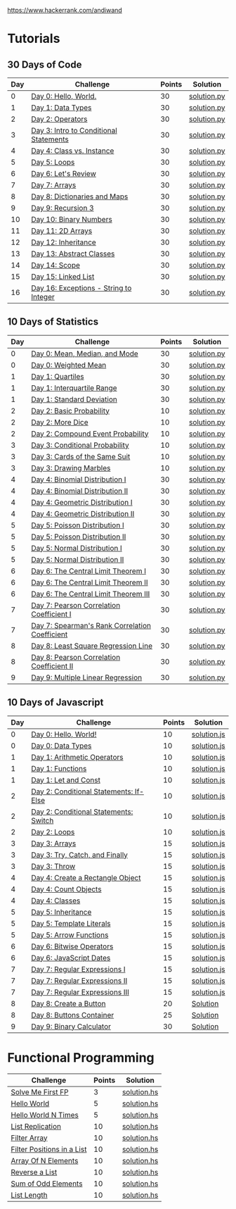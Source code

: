 https://www.hackerrank.com/andiwand

# Tutorials

## 30 Days of Code

| Day | Challenge | Points | Solution |
|---|---|---|---|
| 0 | [Day 0: Hello, World.](https://www.hackerrank.com/challenges/30-hello-world) | 30 | [solution.py](Tutorials/30%20Days%20of%20Code/Day%200%3A%20Hello%2C%20World./solution.py) |
| 1 | [Day 1: Data Types](https://www.hackerrank.com/challenges/30-data-types) | 30 | [solution.py](Tutorials/30%20Days%20of%20Code/Day%201%3A%20Data%20Types/solution.py) |
| 2 | [Day 2: Operators](https://www.hackerrank.com/challenges/30-operators) | 30 | [solution.py](Tutorials/30%20Days%20of%20Code/Day%202%3A%20Operators/solution.py) |
| 3 | [Day 3: Intro to Conditional Statements](https://www.hackerrank.com/challenges/30-conditional-statements) | 30 | [solution.py](Tutorials/30%20Days%20of%20Code/Day%203%3A%20Intro%20to%20Conditional%20Statements/solution.py) |
| 4 | [Day 4: Class vs. Instance](https://www.hackerrank.com/challenges/30-class-vs-instance) | 30 | [solution.py](Tutorials/30%20Days%20of%20Code/Day%204%3A%20Class%20vs.%20Instance/solution.py) |
| 5 | [Day 5: Loops](https://www.hackerrank.com/challenges/30-loops) | 30 | [solution.py](Tutorials/30%20Days%20of%20Code/Day%205%3A%20Loops/solution.py) |
| 6 | [Day 6: Let's Review](https://www.hackerrank.com/challenges/30-review-loop) | 30 | [solution.py](Tutorials/30%20Days%20of%20Code/Day%206%3A%20Let's%20Review/solution.py) |
| 7 | [Day 7: Arrays](https://www.hackerrank.com/challenges/30-arrays) | 30 | [solution.py](Tutorials/30%20Days%20of%20Code/Day%207%3A%20Arrays/solution.py) |
| 8 | [Day 8: Dictionaries and Maps](https://www.hackerrank.com/challenges/30-dictionaries-and-maps) | 30 | [solution.py](Tutorials/30%20Days%20of%20Code/Day%208%3A%20Dictionaries%20and%20Maps/solution.py) |
| 9 | [Day 9: Recursion 3](https://www.hackerrank.com/challenges/30-recursion) | 30 | [solution.py](Tutorials/30%20Days%20of%20Code/Day%209%3A%20Recursion%203/solution.py) |
| 10 | [Day 10: Binary Numbers](https://www.hackerrank.com/challenges/30-binary-numbers) | 30 | [solution.py](Tutorials/30%20Days%20of%20Code/Day%2010%3A%20Binary%20Numbers/solution.py) |
| 11 | [Day 11: 2D Arrays](https://www.hackerrank.com/challenges/30-2d-arrays) | 30 | [solution.py](Tutorials/30%20Days%20of%20Code/Day%2011%3A%202D%20Arrays/solution.py) |
| 12 | [Day 12: Inheritance](https://www.hackerrank.com/challenges/30-inheritance) | 30 | [solution.py](Tutorials/30%20Days%20of%20Code/Day%2012%3A%20Inheritance/solution.py) |
| 13 | [Day 13: Abstract Classes](https://www.hackerrank.com/challenges/30-abstract-classes) | 30 | [solution.py](Tutorials/30%20Days%20of%20Code/Day%2013%3A%20Abstract%20Classes/solution.py) |
| 14 | [Day 14: Scope](https://www.hackerrank.com/challenges/30-scope) | 30 | [solution.py](Tutorials/30%20Days%20of%20Code/Day%2014%3A%20Scope/solution.py) |
| 15 | [Day 15: Linked List](https://www.hackerrank.com/challenges/30-linked-list) | 30 | [solution.py](Tutorials/30%20Days%20of%20Code/Day%2015%3A%20Linked%20List/solution.py) |
| 16 | [Day 16: Exceptions - String to Integer](https://www.hackerrank.com/challenges/30-exceptions-string-to-integer) | 30 | [solution.py](Tutorials/30%20Days%20of%20Code/Day%2016%3A%20Exceptions%20-%20String%20to%20Integer/solution.py) |

## 10 Days of Statistics

| Day | Challenge | Points | Solution |
|---|---|---|---|
| 0 | [Day 0: Mean, Median, and Mode](https://www.hackerrank.com/challenges/s10-basic-statistics) | 30 | [solution.py](Tutorials/10%20Days%20of%20Statistics/Day%200%3A%20Mean%2C%20Median%2C%20and%20Mode/solution.py) |
| 0 | [Day 0: Weighted Mean](https://www.hackerrank.com/challenges/s10-weighted-mean) | 30 | [solution.py](Tutorials/10%20Days%20of%20Statistics/Day%200%3A%20Weighted%20Mean/solution.py) |
| 1 | [Day 1: Quartiles](https://www.hackerrank.com/challenges/s10-quartiles) | 30 | [solution.py](Tutorials/10%20Days%20of%20Statistics/Day%201%3A%20Quartiles/solution.py) |
| 1 | [Day 1: Interquartile Range](https://www.hackerrank.com/challenges/s10-interquartile-range) | 30 | [solution.py](Tutorials/10%20Days%20of%20Statistics/Day%201%3A%20Interquartile%20Range/solution.py) |
| 1 | [Day 1: Standard Deviation](https://www.hackerrank.com/challenges/s10-standard-deviation) | 30 | [solution.py](Tutorials/10%20Days%20of%20Statistics/Day%201%3A%20Standard%20Deviation/solution.py) |
| 2 | [Day 2: Basic Probability](https://www.hackerrank.com/challenges/s10-mcq-1) | 10 | [solution.py](Tutorials/10%20Days%20of%20Statistics/Day%202%3A%20Basic%20Probability/solution.py) |
| 2 | [Day 2: More Dice](https://www.hackerrank.com/challenges/s10-mcq-2) | 10 | [solution.py](Tutorials/10%20Days%20of%20Statistics/Day%202%3A%20More%20Dice/solution.py) |
| 2 | [Day 2: Compound Event Probability](https://www.hackerrank.com/challenges/s10-mcq-3) | 10 | [solution.py](Tutorials/10%20Days%20of%20Statistics/Day%202%3A%20More%20Dice/solution.py) |
| 3 | [Day 3: Conditional Probability](https://www.hackerrank.com/challenges/s10-mcq-4) | 10 | [solution.py](Tutorials/10%20Days%20of%20Statistics/Day%203%3A%20Conditional%20Probability/solution.py) |
| 3 | [Day 3: Cards of the Same Suit](https://www.hackerrank.com/challenges/s10-mcq-5) | 10 | [solution.py](Tutorials/10%20Days%20of%20Statistics/Day%203%3A%20Cards%20of%20the%20Same%20Suit/solution.py) |
| 3 | [Day 3: Drawing Marbles](https://www.hackerrank.com/challenges/s10-mcq-6) | 10 | [solution.py](Tutorials/10%20Days%20of%20Statistics/Day%203%3A%20Drawing%20Marbles/solution.py) |
| 4 | [Day 4: Binomial Distribution I](https://www.hackerrank.com/challenges/s10-binomial-distribution-1) | 30 | [solution.py](Tutorials/10%20Days%20of%20Statistics/Day%204%3A%20Binomial%20Distribution%20I/solution.py) |
| 4 | [Day 4: Binomial Distribution II](https://www.hackerrank.com/challenges/s10-binomial-distribution-2) | 30 | [solution.py](Tutorials/10%20Days%20of%20Statistics/Day%204%3A%20Binomial%20Distribution%20II/solution.py) |
| 4 | [Day 4: Geometric Distribution I](https://www.hackerrank.com/challenges/s10-geometric-distribution-1) | 30 | [solution.py](Tutorials/10%20Days%20of%20Statistics/Day%204%3A%20Geometric%20Distribution%20I/solution.py) |
| 4 | [Day 4: Geometric Distribution II](https://www.hackerrank.com/challenges/s10-geometric-distribution-2) | 30 | [solution.py](Tutorials/10%20Days%20of%20Statistics/Day%204%3A%20Geometric%20Distribution%20II/solution.py) |
| 5 | [Day 5: Poisson Distribution I](https://www.hackerrank.com/challenges/s10-poisson-distribution-1) | 30 | [solution.py](Tutorials/10%20Days%20of%20Statistics/Day%205%3A%20Poisson%20Distribution%20I/solution.py) |
| 5 | [Day 5: Poisson Distribution II](https://www.hackerrank.com/challenges/s10-poisson-distribution-2) | 30 | [solution.py](Tutorials/10%20Days%20of%20Statistics/Day%205%3A%20Poisson%20Distribution%20II/solution.py) |
| 5 | [Day 5: Normal Distribution I](https://www.hackerrank.com/challenges/s10-normal-distribution-1) | 30 | [solution.py](Tutorials/10%20Days%20of%20Statistics/Day%205%3A%20Normal%20Distribution%20I/solution.py) |
| 5 | [Day 5: Normal Distribution II](https://www.hackerrank.com/challenges/s10-normal-distribution-2) | 30 | [solution.py](Tutorials/10%20Days%20of%20Statistics/Day%205%3A%20Normal%20Distribution%20II/solution.py) |
| 6 | [Day 6: The Central Limit Theorem I](https://www.hackerrank.com/challenges/s10-the-central-limit-theorem-1) | 30 | [solution.py](Tutorials/10%20Days%20of%20Statistics/Day%206%3A%20The%20Central%20Limit%20Theorem%20I/solution.py) |
| 6 | [Day 6: The Central Limit Theorem II](https://www.hackerrank.com/challenges/s10-the-central-limit-theorem-2) | 30 | [solution.py](Tutorials/10%20Days%20of%20Statistics/Day%206%3A%20The%20Central%20Limit%20Theorem%20II/solution.py) |
| 6 | [Day 6: The Central Limit Theorem III](https://www.hackerrank.com/challenges/s10-the-central-limit-theorem-3) | 30 | [solution.py](Tutorials/10%20Days%20of%20Statistics/Day%206%3A%20The%20Central%20Limit%20Theorem%20III/solution.py) |
| 7 | [Day 7: Pearson Correlation Coefficient I](https://www.hackerrank.com/challenges/s10-pearson-correlation-coefficient) | 30 | [solution.py](Tutorials/10%20Days%20of%20Statistics/Day%207%3A%20Pearson%20Correlation%20Coefficient%20I/solution.py) |
| 7 | [Day 7: Spearman's Rank Correlation Coefficient](https://www.hackerrank.com/challenges/s10-spearman-rank-correlation-coefficient) | 30 | [solution.py](Tutorials/10%20Days%20of%20Statistics/Day%207%3A%20Spearman's%20Rank%20Correlation%20Coefficient/solution.py) |
| 8 | [Day 8: Least Square Regression Line](https://www.hackerrank.com/challenges/s10-least-square-regression-line) | 30 | [solution.py](Tutorials/10%20Days%20of%20Statistics/Day%208%3A%20Least%20Square%20Regression%20Line/solution.py) |
| 8 | [Day 8: Pearson Correlation Coefficient II](https://www.hackerrank.com/challenges/s10-mcq-7) | 30 | [solution.py](Tutorials/10%20Days%20of%20Statistics/Day%208%3A%20Pearson%20Correlation%20Coefficient%20II/solution.py) |
| 9 | [Day 9: Multiple Linear Regression](https://www.hackerrank.com/challenges/s10-multiple-linear-regression) | 30 | [solution.py](Tutorials/10%20Days%20of%20Statistics/Day%209%3A%20Multiple%20Linear%20Regression/solution.py) |

## 10 Days of Javascript

| Day | Challenge | Points | Solution |
|---|---|---|---|
| 0 | [Day 0: Hello, World!](https://www.hackerrank.com/challenges/js10-hello-world) | 10 | [solution.js](Tutorials/10%20Days%20of%20Javascript/Day%200%3A%20Hello%2C%20World!/solution.js) |
| 0 | [Day 0: Data Types](https://www.hackerrank.com/challenges/js10-data-types) | 10 | [solution.js](Tutorials/10%20Days%20of%20Javascript/Day%200%3A%20Data%20Types/solution.js) |
| 1 | [Day 1: Arithmetic Operators](https://www.hackerrank.com/challenges/js10-arithmetic-operators) | 10 | [solution.js](Tutorials/10%20Days%20of%20Javascript/Day%201%3A%20Arithmetic%20Operators/solution.js) |
| 1 | [Day 1: Functions](https://www.hackerrank.com/challenges/js10-function) | 10 | [solution.js](Tutorials/10%20Days%20of%20Javascript/Day%201%3A%20Functions/solution.js) |
| 1 | [Day 1: Let and Const](https://www.hackerrank.com/challenges/js10-let-and-const) | 10 | [solution.js](Tutorials/10%20Days%20of%20Javascript/Day%201%3A%20Let%20and%20Const/solution.js) |
| 2 | [Day 2: Conditional Statements: If-Else](https://www.hackerrank.com/challenges/js10-if-else) | 10 | [solution.js](Tutorials/10%20Days%20of%20Javascript/Day%202%3A%20Conditional%20Statements%3A%20If-Else/solution.js) |
| 2 | [Day 2: Conditional Statements: Switch](https://www.hackerrank.com/challenges/js10-switch) | 10 | [solution.js](Tutorials/10%20Days%20of%20Javascript/Day%202%3A%20Conditional%20Statements%3A%20Switch/solution.js) |
| 2 | [Day 2: Loops](https://www.hackerrank.com/challenges/js10-loops) | 10 | [solution.js](Tutorials/10%20Days%20of%20Javascript/Day%202%3A%20Loops/solution.js) |
| 3 | [Day 3: Arrays](https://www.hackerrank.com/challenges/js10-arrays) | 15 | [solution.js](Tutorials/10%20Days%20of%20Javascript/Day%203%3A%20Arrays/solution.js) |
| 3 | [Day 3: Try, Catch, and Finally](https://www.hackerrank.com/challenges/js10-try-catch-and-finally) | 15 | [solution.js](Tutorials/10%20Days%20of%20Javascript/Day%203%3A%20Try%2C%20Catch%2C%20and%20Finally/solution.js) |
| 3 | [Day 3: Throw](https://www.hackerrank.com/challenges/js10-throw) | 15 | [solution.js](Tutorials/10%20Days%20of%20Javascript/Day%203%3A%20Throw/solution.js) |
| 4 | [Day 4: Create a Rectangle Object](https://www.hackerrank.com/challenges/js10-objects) | 15 | [solution.js](Tutorials/10%20Days%20of%20Javascript/Day%204%3A%20Create%20a%20Rectangle%20Object/solution.js) |
| 4 | [Day 4: Count Objects](https://www.hackerrank.com/challenges/js10-count-objects) | 15 | [solution.js](Tutorials/10%20Days%20of%20Javascript/Day%204%3A%20Count%20Objects/solution.js) |
| 4 | [Day 4: Classes](https://www.hackerrank.com/challenges/js10-class) | 15 | [solution.js](Tutorials/10%20Days%20of%20Javascript/Day%204%3A%20Classes/solution.js) |
| 5 | [Day 5: Inheritance](https://www.hackerrank.com/challenges/js10-inheritance) | 15 | [solution.js](Tutorials/10%20Days%20of%20Javascript/Day%205%3A%20Inheritance/solution.js) |
| 5 | [Day 5: Template Literals](https://www.hackerrank.com/challenges/js10-template-literals) | 15 | [solution.js](Tutorials/10%20Days%20of%20Javascript/Day%205%3A%20Template%20Literals/solution.js) |
| 5 | [Day 5: Arrow Functions](https://www.hackerrank.com/challenges/js10-arrows) | 15 | [solution.js](Tutorials/10%20Days%20of%20Javascript/Day%205%3A%20Arrow%20Functions/solution.js) |
| 6 | [Day 6: Bitwise Operators](https://www.hackerrank.com/challenges/js10-bitwise) | 15 | [solution.js](Tutorials/10%20Days%20of%20Javascript/Day%206%3A%20Bitwise%20Operators/solution.js) |
| 6 | [Day 6: JavaScript Dates](https://www.hackerrank.com/challenges/js10-date) | 15 | [solution.js](Tutorials/10%20Days%20of%20Javascript/Day%206%3A%20JavaScript%20Dates/solution.js) |
| 7 | [Day 7: Regular Expressions I](https://www.hackerrank.com/challenges/js10-regexp-1) | 15 | [solution.js](Tutorials/10%20Days%20of%20Javascript/Day%207%3A%20Regular%20Expressions%20I/solution.js) |
| 7 | [Day 7: Regular Expressions II](https://www.hackerrank.com/challenges/js10-regexp-2) | 15 | [solution.js](Tutorials/10%20Days%20of%20Javascript/Day%207%3A%20Regular%20Expressions%20II/solution.js) |
| 7 | [Day 7: Regular Expressions III](https://www.hackerrank.com/challenges/js10-regexp-3) | 15 | [solution.js](Tutorials/10%20Days%20of%20Javascript/Day%207%3A%20Regular%20Expressions%20III/solution.js) |
| 8 | [Day 8: Create a Button](https://www.hackerrank.com/challenges/js10-create-a-button) | 20 | [Solution](Tutorials/10%20Days%20of%20Javascript/Day%208%3A%20Create%20a%20Button/) |
| 8 | [Day 8: Buttons Container](https://www.hackerrank.com/challenges/js10-buttons-container) | 25 | [Solution](Tutorials/10%20Days%20of%20Javascript/Day%208%3A%20Buttons%20Container/) |
| 9 | [Day 9: Binary Calculator](https://www.hackerrank.com/challenges/js10-binary-calculator) | 30 | [Solution](Tutorials/10%20Days%20of%20Javascript/Day%209%3A%20Binary%20Calculator/) |

# Functional Programming

| Challenge | Points | Solution |
|---|---|---|
| [Solve Me First FP](https://www.hackerrank.com/challenges/fp-solve-me-first) | 3 | [solution.hs](Functional%20Programming/Solve%20Me%20First%20FP/solution.hs)
| [Hello World](https://www.hackerrank.com/challenges/fp-hello-world) | 5 | [solution.hs](Functional%20Programming/Hello%20World/solution.hs) |
| [Hello World N Times](https://www.hackerrank.com/challenges/fp-hello-world-n-times) | 5 | [solution.hs](Functional%20Programming/Hello%20World%20N%20Times/solution.hs) |
| [List Replication](https://www.hackerrank.com/challenges/fp-list-replication) | 10 | [solution.hs](Functional%20Programming/List%20Replication/solution.hs) |
| [Filter Array](https://www.hackerrank.com/challenges/fp-filter-array) | 10 | [solution.hs](Functional%20Programming/Filter%20Array/solution.hs) |
| [Filter Positions in a List](https://www.hackerrank.com/challenges/fp-filter-positions-in-a-list) | 10 | [solution.hs](Functional%20Programming/Filter%20Positions%20in%20a%20List/solution.hs) |
| [Array Of N Elements](https://www.hackerrank.com/challenges/fp-array-of-n-elements) | 10 | [solution.hs](Functional%20Programming/Array%20Of%20N%20Elements/solution.hs) |
| [Reverse a List](https://www.hackerrank.com/challenges/fp-reverse-a-list) | 10 | [solution.hs](Functional%20Programming/Reverse%20a%20List/solution.hs) |
| [Sum of Odd Elements](https://www.hackerrank.com/challenges/fp-sum-of-odd-elements) | 10 | [solution.hs](Functional%20Programming/Sum%20of%20Odd%20Elements/solution.hs) |
| [List Length](https://www.hackerrank.com/challenges/fp-list-length) | 10 | [solution.hs](Functional%20Programming/List%20Length/solution.hs) |
